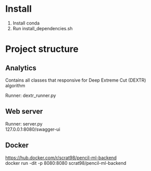 # Install

1) Install conda
2) Run install_dependencies.sh

# Project structure

## Analytics

Contains all classes that responsive for Deep Extreme Cut (DEXTR) algorithm

Runner: dextr_runner.py

## Web server

Runner: server.py  
127.0.0.1:8080/swagger-ui

## Docker

https://hub.docker.com/r/scrat98/pencil-ml-backend  
docker run -dit -p 8080:8080 scrat98/pencil-ml-backend